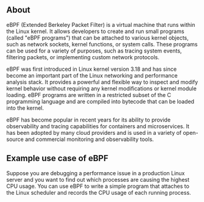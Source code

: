 ## About

eBPF (Extended Berkeley Packet Filter) is a virtual machine that runs within the Linux kernel. It allows developers to create and run small programs (called "eBPF programs") that can be attached to various kernel objects, such as network sockets, kernel functions, or system calls. These programs can be used for a variety of purposes, such as tracing system events, filtering packets, or implementing custom network protocols.

eBPF was first introduced in Linux kernel version 3.18 and has since become an important part of the Linux networking and performance analysis stack. It provides a powerful and flexible way to inspect and modify kernel behavior without requiring any kernel modifications or kernel module loading. eBPF programs are written in a restricted subset of the C programming language and are compiled into bytecode that can be loaded into the kernel.

eBPF has become popular in recent years for its ability to provide observability and tracing capabilities for containers and microservices. It has been adopted by many cloud providers and is used in a variety of open-source and commercial monitoring and observability tools.
## Example use case of eBPF
Suppose you are debugging a performance issue in a production Linux server and you want to find out which processes are causing the highest CPU usage. You can use eBPF to write a simple program that attaches to the Linux scheduler and records the CPU usage of each running process.




















